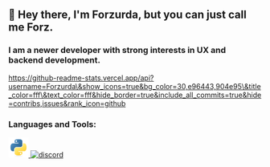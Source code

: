 ## 👋 Hey there, I'm Forzurda, but you can just call me Forz.
### I am a newer developer with strong interests in UX and backend development.



https://github-readme-stats.vercel.app/api?username=Forzurda\&show_icons=true&bg_color=30,e96443,904e95\&title_color=fff\&text_color=fff&hide_border=true&include_all_commits=true&hide=contribs,issues&rank_icon=github


<h3 align="left">Languages and Tools:</h3>
<p align="left"> 
</a> 
<a href="https://www.python.org" target="_blank" rel="noreferrer"> <img src="https://raw.githubusercontent.com/devicons/devicon/master/icons/python/python-original.svg" alt="python" width="40" height="40"/> </a> 
<a href="https://discord.gg" target="_blank" rel="noreferrer"> <img src="https://assets-global.website-files.com/6257adef93867e50d84d30e2/62595384e89d1d54d704ece7_3437c10597c1526c3dbd98c737c2bcae.svg" alt="discord" width="40" height="40"/> 
</a>
</p>
